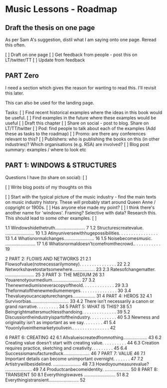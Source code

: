 # Music Lessons - Roadmap

## Draft the thesis on one page

As per Sam A's suggestion, distil what I am saying onto one page. Reread this often.

[ ] Draft on one page
[ ] Get feedback from people - post this on LT/twitter/TT
[ ] Update from feedback

## PART Zero

I need a section which gives the reason for wanting to read this. I'll revisit this later. 


This can also be used for the landing page.

Tasks:
[ ] Find recent historical examples where the ideas in this book would be useful.
[ ] Find examples in the future where these examples would be useful
[ ] Draft this chapter
[ ] Share on social - post to blog. Share on LT/TT/twitter
[ ] Pod: find people to talk about each of the examples (Add these as tasks to the roadmap)
[ ] Promo: are there any conferences relevant to this?
[ ] Publishers: who is publishing the books on this (in other industries)? Which organisations (e.g. RSA) are involved?
[ ] Blog post summary: examples / where to look etc

## PART 1: WINDOWS & STRUCTURES

Questions I have (to share on social):
[ ]


[ ] Write blog posts of my thoughts on this

[ ] Start with the typical picture of the music industry - find the main texts on music industry history. These will probably start around Queen Anne / copyright or 1900s.
[ ] Has anyone else made my point?
[ ] I think there's another name for 'windows'. Framing? Selective with data? Research this. This should lead to some other examples.
[ ] 

1.1 Windowshidethetruth........................ 7 
1.2 Structurescreatevalue. ....................... 10 
1.3 Atinyuniversewithhugepossibilities. . . . . . . . . . . . . . . . 13 
1.4 Whatisnormalchanges........................ 16 
1.5 Noisebecomesmusic. ........................ 17 
1.6 Whatisnormaldoesn’tcomefromthecrowd.. . . . . . . . . . . 19



2 PART 2: FLOWS AND NETWORKS 21
2.1 Flowsofvalue(notnecessarilymoney). . . . . . . . . . . . . . . 22 2.2 Networkshavetostartsomewhere.................. 23 2.3 Ratesofchangematter. ....................... 25
3 PART 3: THE MEDIUM 26
3.1 Youarenotyourmedium....................... 27 3.2 Thenewmediumisneveracopyoftheold. . . . . . . . . . . . . 29 3.3 Theformatofthenewmediumemerges. . . . . . . . . . . . . . . 30 3.4 Thevalueyoucancapturechanges.................. 31
4 PART 4: HEROS 32
4.1 Survivorbias.............................. 33 4.2 There isn’t necessarily a canon or grand narrative. . . . . . . . . 34
5 PART 5: WHAT IS THIS? 38
5.1 Beingrightmattersmuchlessthandoing. . . . . . . . . . . . . . 39
5.2 Discussiontheindustryispartoftheindustry. . . . . . . . . . . 40
5.3 Newness and originality isn’t as important as we say. . . . . . . . 41
5.4 Youonlyliveinthemarketyoulivein.. . . . . . . . . . . . . . . 42


6 PART 6: CREATING 42
6.1 Allvalueiscreatedfromnothing................... 43
6.2 Creating value doesn’t start with creating value. . . . . . . . . . 44
6.3 Creation requires practice, sketching and creativity. . . . . . . . . 45
6.4 Successismanufacturedluck..................... 46
7 PART 7: VALUE 46
7.1 Important details can become unimportant overnight. . . . . . . 47 7.2 Artistrywillbesidelined. ...................... 48 7.3 Howdoyoumeasurevalue? ..................... 49 7.4 Productcanbecomeidentity. .................... 50
8 PART 8: TRANSIENT 50
8.1 Everythingiswaves ......................... 51 8.2 Everythingistransient........................ 52